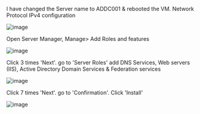 I have changed the Server name to ADDC001 & rebooted the VM. 
Network Protocol IPv4 configuration

![image](https://github.com/NallaTeja/CyberArk-PAS/assets/145950340/06f2f551-2c19-49cf-90c1-b0bad4458c94)

Open Server Manager, Manage> Add Roles and features

![image](https://github.com/NallaTeja/CyberArk-PAS/assets/145950340/460078e0-b667-455e-8220-b960c8aa2352)

Click 3 times 'Next'. go to 'Server Roles' add DNS Services, Web servers (IIS), Active Directory Domain Services & Federation services

![image](https://github.com/NallaTeja/CyberArk-PAS/assets/145950340/69ef64b4-4673-4582-8589-e77b38ae5e4e)

Click 7 times 'Next'. go to 'Confirmation'. Click 'Install'

![image](https://github.com/NallaTeja/CyberArk-PAS/assets/145950340/e63ce619-df91-4f93-8998-db95416dbd03)
















